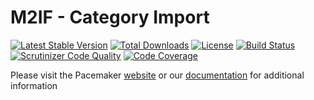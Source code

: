 # M2IF - Category Import

[![Latest Stable Version](https://img.shields.io/packagist/v/techdivision/import-category.svg?style=flat-square)](https://packagist.org/packages/techdivision/import-category) 
 [![Total Downloads](https://img.shields.io/packagist/dt/techdivision/import-category.svg?style=flat-square)](https://packagist.org/packages/techdivision/import-category)
 [![License](https://img.shields.io/packagist/l/techdivision/import-category.svg?style=flat-square)](https://packagist.org/packages/techdivision/import-category)
 [![Build Status](https://img.shields.io/travis/techdivision/import-category/master.svg?style=flat-square)](http://travis-ci.org/techdivision/import-category)
 [![Scrutinizer Code Quality](https://img.shields.io/scrutinizer/g/techdivision/import-category/master.svg?style=flat-square)](https://scrutinizer-ci.com/g/techdivision/import-category/?branch=master)
 [![Code Coverage](https://img.shields.io/scrutinizer/coverage/g/techdivision/import-category/master.svg?style=flat-square)](https://scrutinizer-ci.com/g/techdivision/import-category/?branch=master)

Please visit the Pacemaker [website](https://pacemaker.techdivision.com) or our [documentation](https://docs.met.tdintern.de/pacemaker/1.3/) for additional information
